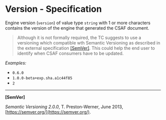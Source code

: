 # Version - Specification

Engine version (`version`) of value type `string` with 1 or more characters contains the version of the engine that generated the CSAF document.

> Although it is not formally required, the TC suggests to use a versioning which compatible wth Semantic Versioning as
> described in the external specification [[SemVer]](#semver). This could help the end user to identify when CSAF
> consumers have to be updated.

*Examples:*

* `0.6.0`
* `1.0.0-beta+exp.sha.a1c44f85`
* `2`

___

<a name="semver"/>**[SemVer]**

*Semantic Versioning 2.0.0*, T. Preston-Werner, June 2013, [https://semver.org/](https://semver.org/).
